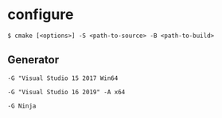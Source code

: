 # configure

```
$ cmake [<options>] -S <path-to-source> -B <path-to-build>
```

## Generator

`-G "Visual Studio 15 2017 Win64`

`-G "Visual Studio 16 2019" -A x64`

`-G Ninja`
